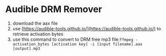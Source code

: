 # Audible DRM Remover

1. download the aax file
2.  use [https://audible-tools.github.io/](https://audible-tools.github.io/) to retrieve activation bytes
3. use this command to convert to DRM free mp3 file:`ffmpeg -activation_bytes [activation key] -i [input filename].aax [output].mp3`


